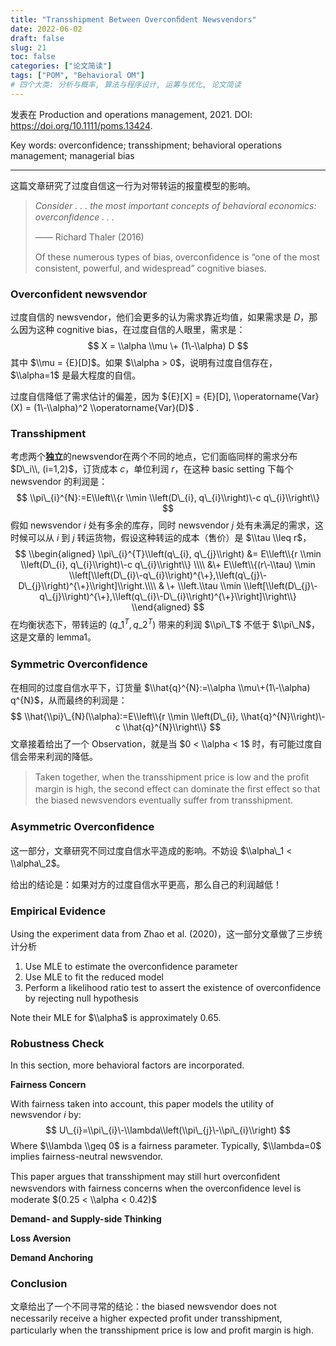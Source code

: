 ```yaml
---
title: "Transshipment Between Overconﬁdent Newsvendors"
date: 2022-06-02
draft: false
slug: 21
toc: false
categories: ["论文简读"]
tags: ["POM", "Behavioral OM"]
# 四个大类: 分析与概率, 算法与程序设计, 运筹与优化, 论文简读
---
```


发表在 Production and operations management, 2021. DOI: https://doi.org/10.1111/poms.13424.

Key words: overconfidence; transshipment; behavioral operations management; managerial bias

---

这篇文章研究了过度自信这一行为对带转运的报童模型的影响。



> *Consider . . . the most important concepts of behavioral economics: overconﬁdence . . .*
>
> —— Richard Thaler (2016)
>
> 
>
> Of these numerous types of bias, overconﬁdence is “one of the most consistent, powerful, and widespread” cognitive biases.



### Overconfident newsvendor

过度自信的 newsvendor，他们会更多的认为需求靠近均值，如果需求是 $D$，那么因为这种 cognitive bias，在过度自信的人眼里，需求是：
$$
X = \\alpha \\mu \+ (1\-\\alpha) D
$$
其中 $\\mu = {E}[D]$。如果 $\\alpha > 0$，说明有过度自信存在，$\\alpha=1$ 是最大程度的自信。

过度自信降低了需求估计的偏差，因为 ${E}[X] = {E}[D], \\operatorname{Var}(X) = (1\-\\alpha)^2 \\operatorname{Var}(D)$ .



### Transshipment

考虑两个**独立**的newsvendor在两个不同的地点，它们面临同样的需求分布 $D\_i\\, (i=1,2)$，订货成本 $c$，单位利润 $r$，在这种 basic setting 下每个 newsvendor 的利润是：
$$
\\pi\_{i}^{N}:=E\\left\\{r \\min \\left(D\_{i}, q\_{i}\\right)\-c q\_{i}\\right\\}
$$
假如 newsvendor $i$ 处有多余的库存，同时 newsvendor $j$ 处有未满足的需求，这时候可以从 $i$ 到 $j$ 转运货物，假设这种转运的成本（售价）是 $\\tau \\leq r$，
$$
\\begin{aligned}
\\pi\_{i}^{T}\\left(q\_{i}, q\_{j}\\right) &=  E\\left\\{r \\min \\left(D\_{i}, q\_{i}\\right)\-c q\_{i}\\right\\} \\\\
&\+ E\\left\\{(r\-\\tau) \\min \\left[\\left(D\_{i}\-q\_{i}\\right)^{\+},\\left(q\_{j}\-D\_{j}\\right)^{\+}\\right]\\right.\\\\
& \+ \\left.\\tau \\min \\left[\\left(D\_{j}\-q\_{j}\\right)^{\+},\\left(q\_{i}\-D\_{i}\\right)^{\+}\\right]\\right\\}
\\end{aligned}
$$
在均衡状态下，带转运的 $(q\_1^T, q\_2^T)$ 带来的利润 $\\pi\_T$ 不低于 $\\pi\_N$，这是文章的 lemma1。



### Symmetric Overconﬁdence

在相同的过度自信水平下，订货量 $\\hat{q}^{N}:=\\alpha \\mu\+(1\-\\alpha) q^{N}$，从而最终的利润是：
$$
\\hat{\\pi}\_{N}(\\alpha):=E\\left\\{r \\min \\left(D\_{i}, \\hat{q}^{N}\\right)\-c \\hat{q}^{N}\\right\\}
$$
文章接着给出了一个 Observation，就是当 $0 < \\alpha < 1$ 时，有可能过度自信会带来利润的降低。

> Taken together, when the transshipment price is low and the proﬁt margin is high, the second effect can dominate the ﬁrst effect so that the biased newsvendors eventually suffer from transshipment.

### Asymmetric Overconﬁdence

这一部分，文章研究不同过度自信水平造成的影响。不妨设 $\\alpha\_1 < \\alpha\_2$。

给出的结论是：如果对方的过度自信水平更高，那么自己的利润越低！

### Empirical Evidence

Using the experiment data from Zhao et al. (2020)，这一部分文章做了三步统计分析

1. Use MLE to estimate the overconfidence parameter
2. Use MLE to fit the reduced model
3. Perform a likelihood ratio test to assert the existence of overconfidence by rejecting null hypothesis

Note their MLE for $\\alpha$ is approximately 0.65.

### Robustness Check

In this section, more behavioral factors are incorporated.

**Fairness Concern**

With fairness taken into account, this paper models the utility of newsvendor $i$ by:
$$
U\_{i}=\\pi\_{i}\-\\lambda\\left(\\pi\_{j}\-\\pi\_{i}\\right)
$$
Where $\\lambda \\geq 0$ is a fairness parameter. Typically, $\\lambda=0$ implies fairness-neutral newsvendor.

This paper argues that transshipment may still hurt overconﬁdent newsvendors with fairness concerns when the overconﬁdence level is moderate $(0.25 < \\alpha < 0.42)$

**Demand- and Supply-side Thinking**

**Loss Aversion**

**Demand Anchoring**



### Conclusion

文章给出了一个不同寻常的结论：the biased newsvendor does not necessarily receive a higher expected proﬁt under transshipment, particularly when the transshipment price is low and proﬁt margin is high.

